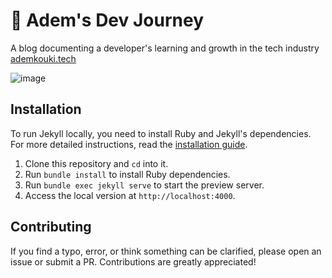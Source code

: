 # 🍪 Adem's Dev Journey

A blog documenting a developer's learning and growth in the tech industry [ademkouki.tech](https://ademkouki.tech)

![image](https://user-images.githubusercontent.com/12462188/211118786-4491857e-1c6f-4891-852b-c52a3252e2f0.png)

## Installation

To run Jekyll locally, you need to install Ruby and Jekyll's dependencies. For more detailed instructions, read the [installation guide](https://jekyllrb.com/docs/installation/).

1. Clone this repository and `cd` into it.
2. Run `bundle install` to install Ruby dependencies.
3. Run `bundle exec jekyll serve` to start the preview server.
4. Access the local version at `http://localhost:4000`.

## Contributing

If you find a typo, error, or think something can be clarified, please open an issue or submit a PR. Contributions are greatly appreciated!
